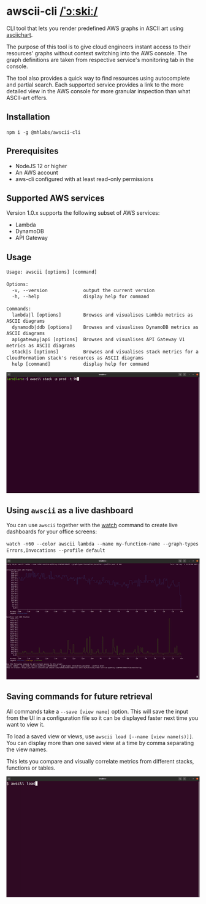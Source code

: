 # awscii-cli [/ˈɔːskiː/](http://ipa-reader.xyz/?text=%CB%88%C9%94%CB%90ski%CB%90)

CLI tool that lets you render predefined AWS graphs in ASCII art using [asciichart](https://www.npmjs.com/package/asciichart).

The purpose of this tool is to give cloud engineers instant access to their resources' graphs without context switching into the AWS console. The graph definitions are taken from respective service's monitoring tab in the console.

The tool also provides a quick way to find resources using autocomplete and partial search. Each supported service provides a link to the more detailed view in the AWS console for more granular inspection than what ASCII-art offers.

## Installation
`npm i -g @mhlabs/awscii-cli`

## Prerequisites
* NodeJS 12 or higher
* An AWS account
* aws-cli configured with at least read-only permissions

## Supported AWS services

Version 1.0.x supports the following subset of AWS services:
* Lambda
* DynamoDB
* API Gateway

## Usage
```
Usage: awscii [options] [command]

Options:
  -v, --version             output the current version
  -h, --help                display help for command

Commands:
  lambda|l [options]        Browses and visualises Lambda metrics as ASCII diagrams
  dynamodb|ddb [options]    Browses and visualises DynamoDB metrics as ASCII diagrams
  apigateway|api [options]  Browses and visualises API Gateway V1 metrics as ASCII diagrams
  stack|s [options]         Browses and visualises stack metrics for a CloudFormation stack's resources as ASCII diagrams
  help [command]            display help for command   
```
![Demo](https://raw.githubusercontent.com/mhlabs/awscii-cli/main/images/demo.gif)

## Using `awscii` as a live dashboard
You can use `awscii` together with the [watch](https://linuxize.com/post/linux-watch-command/) command to create live dashboards for your office screens:

`watch -n60 --color awscii lambda --name my-function-name --graph-types Errors,Invocations --profile default`

![Demo](https://raw.githubusercontent.com/mhlabs/awscii-cli/main/images/demo2.gif)

## Saving commands for future retrieval
All commands take a `--save [view name]` option. This will save the input from the UI in a configuration file so it can be displayed faster next time you want to view it.

To load a saved view or views, use `awscii load [--name [view name(s)]]`. You can display more than one saved view at a time by comma separating the view names.

This lets you compare and visually correlate metrics from different stacks, functions or tables.

![Demo](https://raw.githubusercontent.com/mhlabs/awscii-cli/main/images/demo3.gif)
